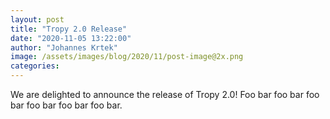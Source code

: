 ```yaml
---
layout: post
title: "Tropy 2.0 Release"
date: "2020-11-05 13:22:00"
author: "Johannes Krtek"
image: /assets/images/blog/2020/11/post-image@2x.png
categories:
---
```


We are delighted to announce the release of Tropy 2.0! Foo bar foo bar foo bar foo bar foo bar foo bar.
